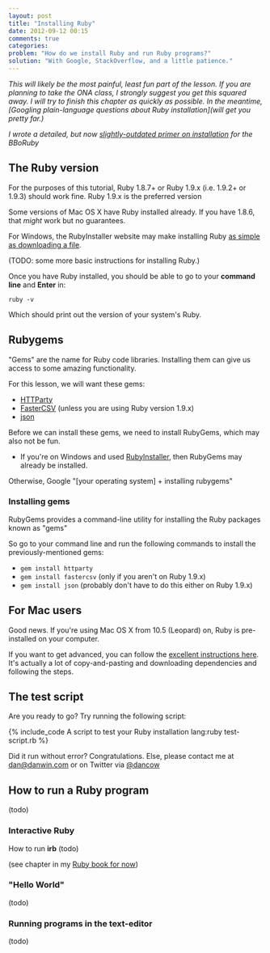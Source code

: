 ```yaml
---
layout: post
title: "Installing Ruby"
date: 2012-09-12 00:15
comments: true
categories: 
problem: "How do we install Ruby and run Ruby programs?"
solution: "With Google, StackOverflow, and a little patience."
---
```




*This will likely be the most painful, least fun part of the lesson. If you are planning to take the ONA class, I strongly suggest you get this squared away. I will try to finish this chapter as quickly as possible. In the meantime, [Googling plain-language questions about Ruby installation](will get you pretty far.)*

*I wrote a detailed, but now [slightly-outdated primer on installation](http://ruby.bastardsbook.com/chapters/installation/) for the BBoRuby*



## The Ruby version

For the purposes of this tutorial, Ruby 1.8.7+ or Ruby 1.9.x (i.e. 1.9.2+ or 1.9.3) should work fine. Ruby 1.9.x is the preferred version

Some versions of Mac OS X have Ruby installed already. If you have 1.8.6, that *might* work but no guarantees.

For Windows, the RubyInstaller website may make installing Ruby [as simple as downloading a file](http://rubyinstaller.org/downloads/).



(TODO: some more basic instructions for installing Ruby.)


Once you have Ruby installed, you should be able to go to your **command line** and **Enter** in:

`ruby -v`

Which should print out the version of your system's Ruby.



## Rubygems

"Gems" are the name for Ruby code libraries. Installing them can give us access to some amazing functionality.

For this lesson, we will want these gems:

* [HTTParty](https://github.com/jnunemaker/httparty)
* [FasterCSV](http://fastercsv.rubyforge.org/) (unless you are using Ruby version 1.9.x)
* [json](http://flori.github.com/json/)

Before we can install these gems, we need to install RubyGems, which may also not be fun. 

* If you're on Windows and used [RubyInstaller](http://rubyinstaller.org/downloads/), then RubyGems may already be installed.

Otherwise, Google "[your operating system] + installing rubygems"

### Installing gems

RubyGems provides a command-line utility for installing the Ruby packages known as "gems"

So go to your command line and run the following commands to install the previously-mentioned gems:

* `gem install httparty`
* `gem install fastercsv` (only if you aren't on Ruby 1.9.x)
* `gem install json` (probably don't have to do this either on Ruby 1.9.x)








## For Mac users

Good news. If you're using Mac OS X from 10.5 (Leopard) on, Ruby is pre-installed on your computer.

If you want to get advanced, you can follow the [excellent instructions here](http://www.moncefbelyamani.com/how-to-install-xcode-homebrew-git-rvm-ruby-on-mac/). It's actually a lot of copy-and-pasting and downloading dependencies and following the steps.



## The test script

Are you ready to go? Try running the following script:

{% include_code A script to test your Ruby installation lang:ruby test-script.rb %}

Did it run without error? Congratulations. Else, please contact me at [dan@danwin.com](mailto:&#x64;&#x61;&#x6E;&#x40;&#x64;&#x61;&#x6E;&#x77;&#x69;&#x6E;&#x2E;&#x63;&#x6F;&#x6D;) or on Twitter via [@dancow](http://www.twitter.com/dancow)




## How to run a Ruby program

(todo)

### Interactive Ruby

How to run **irb**
(todo)

(see chapter in my [Ruby book for now](http://ruby.bastardsbook.com/chapters/installation/#h-2-5))

### "Hello World"

(todo)



### Running programs in the text-editor

(todo)